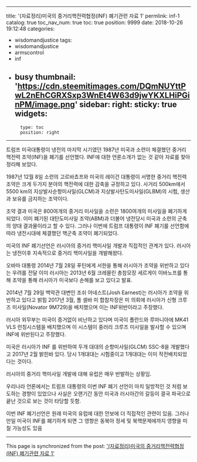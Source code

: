 
---
title: '(자료정리)미국의 중거리핵전력협정(INF) 폐기관련 자료 1'
permlink: inf-1
catalog: true
toc_nav_num: true
toc: true
position: 9999
date: 2018-10-26 19:12:48
categories:
- wisdomandjustice
tags:
- wisdomandjustice
- armscontrol
- inf
- busy
thumbnail: 'https://cdn.steemitimages.com/DQmNUYttPwL2nEhCGRXSxp3WnEt4W63d9jwYKXLHiPGinPM/image.png'
sidebar:
    right:
        sticky: true
widgets:
    -
        type: toc
        position: right
---



트럼프 미국대통령이 냉전의 마지막 시기였던 1987년 미국과 소련이 체결했던 중거리 핵전력 조약(INF)을 폐기를 선언했다. INF에 대한 언론소개가 없는 것 같아 자료를 찾아 정리해 보았다. 

1987년 12월 8일 소련의 고르바쵸프와 미국의 레이건 대통령이 서명한 중거리 핵전력 조약은 크게 두가지 분야의 핵전력에 대한 감축을 규정하고 있다. 사거리 500km에서 5500 km의 지상발사순항미사일(GLCM)과 지상발사탄도미사일(GLBM)의 시험, 생산과 보유를 금지하는 조약이다. 

조약 결과 미국은 800여개의 중거리 미사일을 소련은 1800여개의 미사일을 폐기하게 되었다. 이미 폐기된 대탄도미사일 조약(ABM)과 더불어 냉전당시 미국과 소련의 군축의 양대 결과물이라고 할 수 있다. 그러나 이번에 트럼프 대통령이 INF 폐기를 선언함에 따라 냉전시대에 체결했던 핵군축 조약이 폐기되었다. 

미국의 INF 폐기선언은 러시아의 중거리 핵미사일 개발과 직접적인 관계가 있다. 러시아는 냉전이후 지속적으로 중거리 핵미사일을 개발해왔다. 

오바마 대통령 2014년 7월 28일 푸틴에게 서한을 통해 러시아가 조약을 위반하고 있다는 우려를 전달
이미 러시아는 2013년 6월 크레믈린 총참모장 세르게이 이바노프를 통해 조약을 통해 러시아가 미국보다 손해를 보고 있다고 발표. 

2014년 7월 29일 백악관 대변인 조쉬 어네스트(Josh Earnest)는 러시아가 조약을 위반하고 있다고 밝힘
2017년 3월, 폴 셀바 미 합참차장은 미 의회에 러시아가 신형 크루즈 미사일(Novator 9M729)을 배치했으며 이는 INF위반이라고 주장했다. 

러시아 외무부는 미국이 증거없이 비난하고 있다며 미국이 폴란드와 루마니아에  MK41 VLS 런칭시스템을 배치했으며 이 시스템이 중러리 크루즈 미사일을 발사할 수 있으며  INF에 위반된다고 주장했다.

미국은 러시아가  INF 를 위반하여 두개 대대의 순항미사일(GLCM) SSC-8을 개발했다고 2017년 2월 밝힌바 있다. 당시 1개대대는 시험중이고 1개대대는 이미 작전배치되었다는 것이다. 

러시아의 중거리 핵미사일 개발에 대해 유럽은 매우 반발하는 상황임. 

우리나라 언론에서는 트럼프 대통령의 이번  INF 폐기 선언이 마치 일방적인 것 처럼 보도하는 경향이 있었으나 사실은 오랜기간 동안 미국과 러시아간의 갈등이 결국 파국으로 끝난 것으로 보는 것이 타당할 듯함.

이번  INF 폐기선언은 원래 미국의 유럽에 대한 안보에 더 직접적인 관련이 있음. 그러나 만일 미국이  INF를 폐기하게 되면 그 영향은 동북아 정세 및 북핵문제에까지 영향을 미칠 가능성도 있음


- - -

This page is synchronized from the post: ['(자료정리)미국의 중거리핵전력협정(INF) 폐기관련 자료 1'](https://steemit.com/@wisdomandjustice/inf-1)
